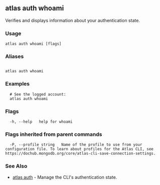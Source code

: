 ## atlas auth whoami

Verifies and displays information about your authentication state.


### Usage
```
atlas auth whoami [flags]
```

### Aliases
```

atlas auth whoami
```

### Examples

```
  # See the logged account:
  atlas auth whoami

```


### Flags

```
  -h, --help   help for whoami

```


### Flags inherited from parent commands

```
  -P, --profile string   Name of the profile to use from your configuration file. To learn about profiles for the Atlas CLI, see https://dochub.mongodb.org/core/atlas-cli-save-connection-settings.

```

### See Also


* [atlas auth](atlas_auth.md)	- Manage the CLI's authentication state.



